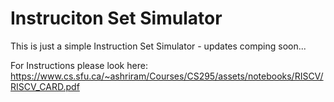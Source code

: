 # Instruciton Set Simulator

This is just a simple Instruction Set Simulator - updates comping soon...

For Instructions please look here:
https://www.cs.sfu.ca/~ashriram/Courses/CS295/assets/notebooks/RISCV/RISCV_CARD.pdf
